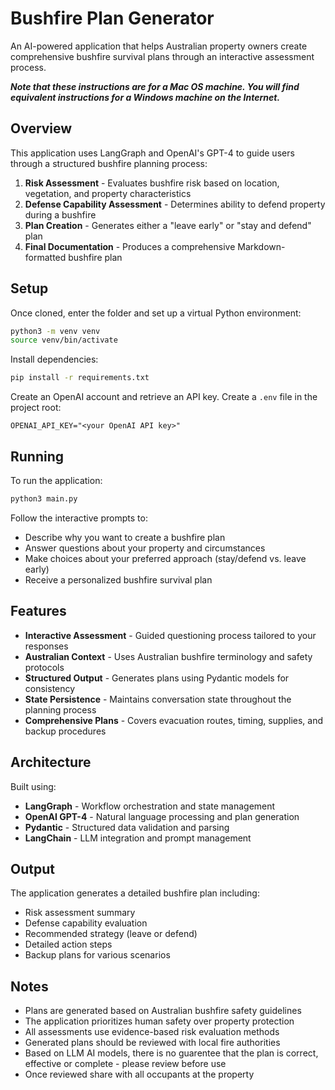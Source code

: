 # Bushfire Plan Generator

An AI-powered application that helps Australian property owners create comprehensive bushfire survival plans through an interactive assessment process.

***Note that these instructions are for a Mac OS machine. You will find equivalent instructions for a Windows machine on the Internet.***

## Overview

This application uses LangGraph and OpenAI's GPT-4 to guide users through a structured bushfire planning process:

1. **Risk Assessment** - Evaluates bushfire risk based on location, vegetation, and property characteristics
2. **Defense Capability Assessment** - Determines ability to defend property during a bushfire
3. **Plan Creation** - Generates either a "leave early" or "stay and defend" plan
4. **Final Documentation** - Produces a comprehensive Markdown-formatted bushfire plan

## Setup

Once cloned, enter the folder and set up a virtual Python environment:
```bash
python3 -m venv venv
source venv/bin/activate
```

Install dependencies:
```bash
pip install -r requirements.txt
```

Create an OpenAI account and retrieve an API key. Create a `.env` file in the project root:
```
OPENAI_API_KEY="<your OpenAI API key>"
```

## Running

To run the application:
```bash
python3 main.py
```

Follow the interactive prompts to:
- Describe why you want to create a bushfire plan
- Answer questions about your property and circumstances
- Make choices about your preferred approach (stay/defend vs. leave early)
- Receive a personalized bushfire survival plan

## Features

- **Interactive Assessment** - Guided questioning process tailored to your responses
- **Australian Context** - Uses Australian bushfire terminology and safety protocols
- **Structured Output** - Generates plans using Pydantic models for consistency
- **State Persistence** - Maintains conversation state throughout the planning process
- **Comprehensive Plans** - Covers evacuation routes, timing, supplies, and backup procedures

## Architecture

Built using:
- **LangGraph** - Workflow orchestration and state management
- **OpenAI GPT-4** - Natural language processing and plan generation
- **Pydantic** - Structured data validation and parsing
- **LangChain** - LLM integration and prompt management

## Output

The application generates a detailed bushfire plan including:
- Risk assessment summary
- Defense capability evaluation
- Recommended strategy (leave or defend)
- Detailed action steps
- Backup plans for various scenarios

## Notes

- Plans are generated based on Australian bushfire safety guidelines
- The application prioritizes human safety over property protection
- All assessments use evidence-based risk evaluation methods
- Generated plans should be reviewed with local fire authorities
- Based on LLM AI models, there is no guarentee that the plan is correct, effective or complete - please review before use
- Once reviewed share with all occupants at the property